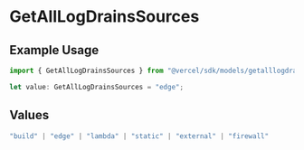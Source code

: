 # GetAllLogDrainsSources

## Example Usage

```typescript
import { GetAllLogDrainsSources } from "@vercel/sdk/models/getalllogdrainsop.js";

let value: GetAllLogDrainsSources = "edge";
```

## Values

```typescript
"build" | "edge" | "lambda" | "static" | "external" | "firewall"
```